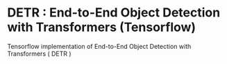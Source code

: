 # DETR : End-to-End Object Detection with Transformers (Tensorflow)
Tensorflow implementation of End-to-End Object Detection with Transformers ( DETR )
